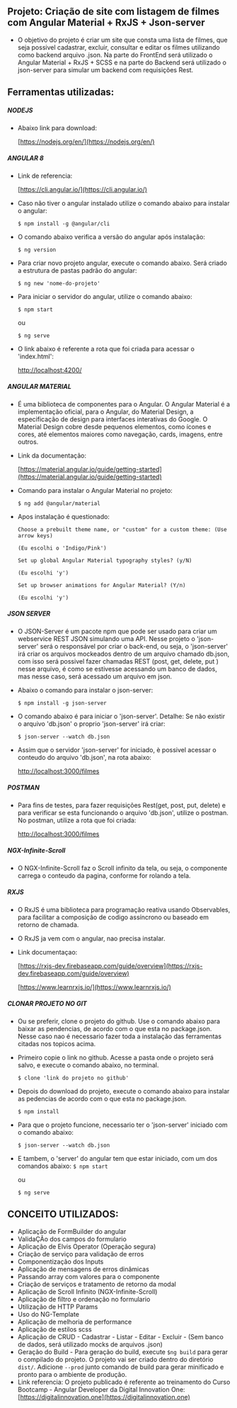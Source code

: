 ## Projeto: Criação de site com listagem de filmes com Angular Material + RxJS + Json-server

- O objetivo do projeto é criar um site que consta uma lista de filmes, que seja possivel cadastrar, excluir, consultar e editar os filmes utilizando como backend arquivo .json. Na parte do FrontEnd será utilizado o Angular Material + RxJS + SCSS e na parte do Backend será utilizado o json-server para simular um backend com requisições Rest.

## Ferramentas utilizadas:


##### NODEJS 

- Abaixo link para download:

	[https://nodejs.org/en/](https://nodejs.org/en/)


##### ANGULAR 8

- Link de referencia: 

	[https://cli.angular.io/](https://cli.angular.io/)

- Caso não tiver o angular instalado utilize o comando abaixo para instalar o angular: 

	`$ npm install -g @angular/cli`

- O comando abaixo verifica a versão do angular após instalação: 

	`$ ng version`

- Para criar novo projeto angular, execute o comando abaixo. Será criado a estrutura de pastas padrão do angular: 

	`$ ng new 'nome-do-projeto'`

- Para iniciar o servidor do angular, utilize o comando abaixo:

	`$ npm start`

	ou 

	`$ ng serve`

- O link abaixo é referente a rota que foi criada para acessar o 'index.html':

	[http://localhost:4200/](http://localhost:4200/)


##### ANGULAR MATERIAL 

- É uma biblioteca de componentes para o Angular. O Angular Material é a implementação oficial, para o Angular, do Material Design, a especificação de design para interfaces interativas do Google. O Material Design cobre desde pequenos elementos, como ícones e cores, até elementos maiores como navegação, cards, imagens, entre outros.

- Link da documentação:

	[https://material.angular.io/guide/getting-started](https://material.angular.io/guide/getting-started)

- Comando para instalar o Angular Material no projeto:

	`$ ng add @angular/material`

- Apos instalação é questionado:

	````
  Choose a prebuilt theme name, or "custom" for a custom theme: (Use arrow keys)

	(Eu escolhi o 'Indigo/Pink')

	Set up global Angular Material typography styles? (y/N)

	(Eu escolhi 'y')

	Set up browser animations for Angular Material? (Y/n)

	(Eu escolhi 'y')
  ````

##### JSON SERVER

- O JSON-Server é um pacote npm que pode ser usado para criar um webservice REST JSON simulando uma API. Nesse projeto o 'json-server' será o responsável por criar o back-end, ou seja, o 'json-server' irá criar os arquivos mockeados dentro de um arquivo chamado db.json, com isso será possivel fazer chamadas REST (post, get, delete, put ) nesse arquivo, é como se estivesse acessando um banco de dados, mas nesse caso, será acessado um arquivo em json.

- Abaixo o comando para instalar o json-server: 

	`$ npm install -g json-server`

- O comando abaixo é para iniciar o 'json-server'. Detalhe: Se não existir o arquivo 'db.json' o proprio 'json-server' irá criar:

	`$ json-server --watch db.json`

- Assim que o servidor 'json-server' for iniciado, è possivel acessar o conteudo do arquivo 'db.json', na rota abaixo:

	[http://localhost:3000/filmes](http://localhost:3000/filmes)


##### POSTMAN

- Para fins de testes, para fazer requisições Rest(get, post, put, delete) e para verificar se esta funcionando o arquivo 'db.json', utilize o postman. No postman, utilize a rota que foi criada:

	[http://localhost:3000/filmes](http://localhost:3000/filmes)

 
##### NGX-Infinite-Scroll

- O NGX-Infinite-Scroll faz o Scroll infinito da tela, ou seja, o componente carrega o conteudo da pagina, conforme for rolando a tela.


##### RXJS

- O RxJS é uma biblioteca para programação reativa usando Observables, para facilitar a composição de codigo assíncrono ou baseado em retorno de chamada.

- O RxJS ja vem com o angular, nao precisa instalar.

- Link documentaçao:

	[https://rxjs-dev.firebaseapp.com/guide/overview](https://rxjs-dev.firebaseapp.com/guide/overview)

	[https://www.learnrxjs.io/](https://www.learnrxjs.io/)


##### CLONAR PROJETO NO GIT

- Ou se preferir, clone o projeto do github. Use o comando abaixo para baixar as pendencias, de acordo com o que esta no package.json. Nesse caso nao é necessario fazer toda a instalação das ferramentas citadas nos topicos acima.

- Primeiro copie o link no github. Acesse a pasta onde o projeto será salvo, e execute o comando abaixo, no terminal.

	`$ clone 'link do projeto no github'`

- Depois do download do projeto, execute o comando abaixo para instalar as pedencias de acordo com o que esta no package.json.

	`$ npm install`

- Para que o projeto funcione, necessario ter o 'json-server' iniciado com o comando abaixo:

	`$ json-server --watch db.json`

- E tambem, o 'server' do angular tem que estar iniciado, com um dos comandos abaixo:
	`$ npm start`

	ou 

	`$ ng serve`


## CONCEITO UTILIZADOS:

- Aplicação de FormBuilder do angular
- ValidaÇÃo dos campos do formulario
- Aplicação de Elvis Operator (Operação segura)
- Criação de serviço para validação de erros
- Componentização dos Inputs
- Aplicação de mensagens de erros dinâmicas
- Passando array com valores para o componente
- Criação de serviços e tratamento de retorno da modal
- Aplicação de Scroll Infinito (NGX-Infinite-Scroll)
- Aplicação de filtro e ordenação no formulario
- Utilização de HTTP Params
- Uso do NG-Template
- Aplicação de melhoria de performance
- Aplicação de estilos scss
- Aplicação de CRUD - Cadastrar - Listar - Editar - Excluir - (Sem banco de dados, será utilizado mocks de arquivos .json)
- Geração do Build - Para geração do build, execute `$ng build` para gerar o compilado do projeto. O projeto vai ser criado dentro do diretório `dist/`. Adicione `--prod` junto comando de build para gerar minificado e pronto para o ambiente de produção.
- Link referencia: O projeto publicado é referente ao treinamento do Curso Bootcamp - Angular Developer da Digital Innovation One: [https://digitalinnovation.one](https://digitalinnovation.one)

